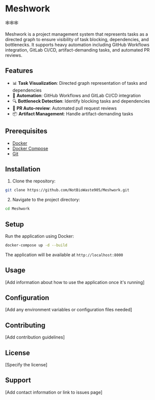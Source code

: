 # Meshwork

🕸🕸🕸

Meshwork is a project management system that represents tasks as a directed graph to ensure visibility of task blocking, dependencies, and bottlenecks. It supports heavy automation including GitHub Workflows integration, GitLab CI/CD, artifact-demanding tasks, and automated PR reviews.

## Features

- 📊 **Task Visualization**: Directed graph representation of tasks and dependencies
- 🔄 **Automation**: GitHub Workflows and GitLab CI/CD integration
- 🔍 **Bottleneck Detection**: Identify blocking tasks and dependencies
- 🤖 **PR Auto-review**: Automated pull request reviews
- 📦 **Artifact Management**: Handle artifact-demanding tasks

## Prerequisites

- [Docker](https://www.docker.com/get-started)
- [Docker Compose](https://docs.docker.com/compose/install/)
- [Git](https://git-scm.com/downloads)

## Installation

1. Clone the repository:

```bash
git clone https://github.com/NotBioWaste905/Meshwork.git
```

2. Navigate to the project directory:

```bash
cd Meshwork
```

## Setup

Run the application using Docker:

```bash
docker-compose up -d --build
```

The application will be available at `http://localhost:8000`

## Usage

[Add information about how to use the application once it's running]

## Configuration

[Add any environment variables or configuration files needed]

## Contributing

[Add contribution guidelines]

## License

[Specify the license]

## Support

[Add contact information or link to issues page]
